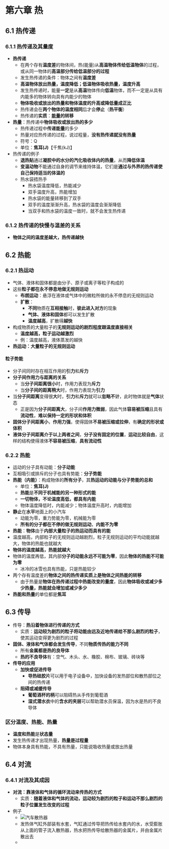# 第六章 热

## 6.1 热传递

### 6.1.1 热传递及其量度

- **热传递**
  - 在两个存有**温度差**的物体间，热(能量)从**高温物体传给低温物体**的过程，或从同一物体的**高温部分传给低温部分的过程**
  - 发生热传递的条件：物体之间有**温度差**
  - **高温物体放出热量，温度降低；低温物体吸收热量，温度升高**
  - 发生热传递时，能量**一定**是从**高温**物体传向**低温**物体，而不一定是从具有内能多的物体转向具有内能少的物体
  - **物体吸收或放出的热量和物体温度的升高或降低量成正比**
  - 热传递会在**两个物体的温度相同**后才会**停止**（**热平衡**）
  - 热传递的**实质**：**<u>能量</u>的转移**
- **热量**：热传递中**物体吸收或放出热的多少**
  - 热传递过程中**传递能量**的多少
  - 热量对应热传递的过程，说过程量，**没有热传递就没有热量**
  - 符号：Q
  - 单位：**焦耳(J)**【千焦(kJ)】
- 热传递的例子
  - **退热贴**通过**凝胶中的水分的汽化吸收体内的热量**，从而**降低体温**
  - **变温动物**不能通过自身的调节来维持体温，它们是**通过与外界的热传递使自己保持适当的体温的**
  - 热水袋捂热手
    - 热水袋温度降低，热能减少
    - 双手温度升高，热能增加
    - 热水袋的能量转移到了双手
    - 双手的温度渐渐升高，热水袋的温度会渐渐降低
    - 当双手和热水袋的温度一致时，就不会发生热传递

### 6.1.2 热传递的快慢与温差的关系

- **物体之间的温度差越大，热传递越快**

## 6.2 热能

### 6.2.1 热运动

- 气体、液体和固体都是由分子、原子或离子等粒子构成的
- 这些**粒子都在永不停息地做无规则运动**
  - **布朗运动**：悬浮在液体或气体中的微粒所做的永不停息的无规则运动
  - **扩散**：
    - **不同**物质在**互相接触**时，**彼此进入对方**的现象
    - **气体、液体和固体**都可以发生扩散
    - **温度越高**，扩散得**越快**
- 构成物质的大量粒子的**无规则运动的剧烈程度跟温度直接相关**
  - **温度越高，粒子运动越激烈**
  -  例：温度越高，液体蒸发的越快
- **热运动：大量粒子的无规则运动**

#### 粒子势能

- 分子间同时存在相互作用的**引力**和**斥力**
- **分子间作用力与距离的关系**
  - 当**分子间距离很小**时，作用力表现为**斥力**
  - 当**分子间的距离稍大**时，作用力表现为**引力**
- 当**分子间距离**变得很**大**时，**引力**和**斥力**就可以**忽略不计**，此时物体就是**气体**状态
  - 正是因为**分子间距离大**，分子间**作用力微弱**，因此气体**容易被压缩**且具有**流动性**，**难以保持一定的形状和体积**
- **固体分子间距离小**，**作用力强**，使得固体**不易被压缩或拉伸**，有**确定的形状或体积**
- **液体分子间距离介于以上两者之间**，**分子没有固定的位置**，**运动比较自由**，这样的结构使得液体**不容易被压缩**，**具有流动性**

### 6.2.2 热能

- 运动的分子具有动能：**分子动能**
- 互相吸引或排斥的分子也具有势能：**分子势能**
- **热能（内能）**：构成物体的**所有分子**，其**热运动的动能与分子势能的总和**
  - 单位：**焦耳(J)**
  - **热能**是**不同于机械能的另一种形式的能**
  - **一切物体，不论温度高低，都具有内能**
  - 物体温度降低时，内能减少；物体温度升高时，内能增加
- **静止**在**水平**地面上的小汽车
  - 动能为零，重力势能为零，机械能为零
  - **所有的分子都在不停的做无规则运动**，**内能不为零**
- **热能**：**物体**由于**内部大量粒子的热运动而具有的能**
- 温度越高，内部粒子的无规则运动越剧烈，粒子无规则运动的平均动能就越大，物体的热能也就越大
- **物体的温度越高，热能就越大**
- 物体的温度再低，其内部**分子的动能永远不可能为零**，因此**物体的热能不可能为零**
  - 冰冷的冰雪也具有热能，只是热能较少
- 两个存有温度差的**物体之间的热传递实质上是物体之间热能的转移**
  - 由于热量是**物体在热传递过程中热能改变的量度**，因此**物体吸收或减少多少热量，热能就会增加或减少多少**
- **热能和热量**的单位都是**焦耳**

## 6.3 传导

- 传导：**热沿着物体进行传递的方式**
  - 实质：**运动较为剧烈的粒子将动能由远及近地传递给不那么剧烈的粒子**，使其运动变得更为剧烈的过程
- **固体、液体和气体都会发生传导**，不同**物质传热的能力不同**
  - 所有**金属都是热的良导体**
  - **热的不良导体**有：空气、木头、水、橡胶、棉布、玻璃、砖块等
- **传导的应用**
  - **加快或促进传导**
    - **导热硅胶片**可以用于电子设备中，加快设备的发热部位和散热部位之间的热传递
  - **阻碍或减缓传导**
    - **葡萄酒杯的柄**可以阻碍热从手传到葡萄酒
    - **湿式潜水衣**中的**含水的夹层**可以帮助潜水员保温，因为水是热的不良导体

### 区分温度、热能、热量

- **温度和热能**是**状态量**
- 发生热传递才出现热量，**热量是过程量**
- 物体本身具有热能，不具有热量，只能说吸收热量或放出热量

## 6.4 对流

### 6.4.1 对流及其成因

- **对流：靠液体和气体的循环流动来传热的方式**
  - 实质：**随着液体和气体的流动，运动较为剧烈的粒子和运动不那么剧烈的粒子位置发生改变的过程**
- 例子
  - ![汽车散热器](https://i.ibb.co/8M02Wpg/vehicle-condenser.png)
  - 发热体气缸外部装有水套，气缸通过传导把热传给水套内的水，水受膨胀从上面的管子流入散热器，热水把热传导给散热器的金属片，并由金属片散出去
  - 
